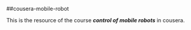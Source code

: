 ##cousera-mobile-robot

This is the resource of the course ***control of mobile robots*** in cousera.